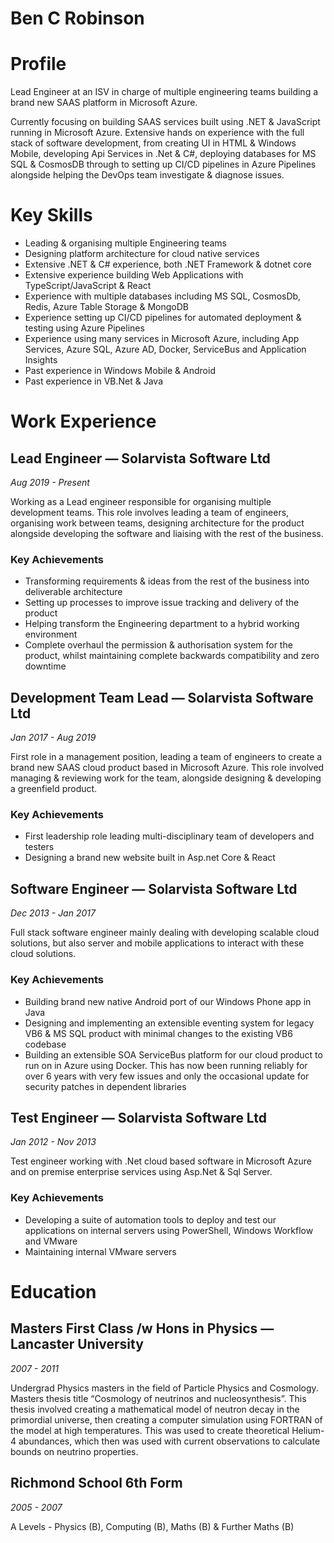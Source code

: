 # Ben C Robinson

# Profile
Lead Engineer at an ISV in charge of multiple engineering teams building a brand new SAAS platform in Microsoft Azure.

Currently focusing on building SAAS services built using .NET & JavaScript running in Microsoft Azure. Extensive hands on experience with the full stack of software development, from creating UI in HTML & Windows Mobile, developing Api Services in .Net & C#, deploying databases for MS SQL & CosmosDB through to setting up CI/CD pipelines in Azure Pipelines alongside helping the DevOps team investigate & diagnose issues.


# Key Skills

* Leading & organising multiple Engineering teams
* Designing platform architecture for cloud native services
* Extensive .NET & C# experience, both .NET Framework & dotnet core
* Extensive experience building Web Applications with TypeScript/JavaScript & React
* Experience with multiple databases including MS SQL, CosmosDb, Redis, Azure Table Storage & MongoDB
* Experience setting up CI/CD pipelines for automated deployment & testing using Azure Pipelines
* Experience using many services in Microsoft Azure, including App Services, Azure SQL, Azure AD, Docker, ServiceBus and Application Insights
* Past experience in Windows Mobile & Android
* Past experience in VB.Net & Java

# Work Experience

## Lead Engineer — Solarvista Software Ltd
_Aug 2019 - Present_

Working as a Lead engineer responsible for organising multiple development teams.
This role involves leading a team of engineers, organising work between teams, designing architecture for the product alongside developing the software and liaising with the rest of the business.

### Key Achievements
* Transforming requirements & ideas from the rest of the business into deliverable architecture
* Setting up processes to improve issue tracking and delivery of the product
* Helping transform the Engineering department to a hybrid working environment
* Complete overhaul the permission & authorisation system for the product, whilst maintaining complete backwards compatibility and zero downtime

## Development Team Lead — Solarvista Software Ltd
_Jan 2017 - Aug 2019_

First role in a management position, leading a team of engineers to create a brand new SAAS cloud product based in Microsoft Azure.
This role involved managing & reviewing work for the team, alongside designing & developing a greenfield product.

### Key Achievements
* First leadership role leading multi-disciplinary team of developers and testers
* Designing a brand new website built in Asp.net Core & React


## Software Engineer — Solarvista Software Ltd
_Dec 2013 - Jan 2017_

Full stack software engineer mainly dealing with developing scalable cloud solutions, but also server and mobile applications to interact with these cloud solutions.

### Key Achievements
* Building brand new native Android port of our Windows Phone app in Java
* Designing and implementing an extensible eventing system for legacy VB6 & MS SQL product with minimal changes to the existing VB6 codebase
* Building an extensible SOA ServiceBus platform for our cloud product to run on in Azure using Docker. This has now been running reliably for over 6 years with very few issues and only the occasional update for security patches in dependent libraries

## Test Engineer — Solarvista Software Ltd
_Jan 2012 - Nov 2013_

Test engineer working with .Net cloud based software in Microsoft Azure and on premise enterprise services using Asp.Net & Sql Server.

### Key Achievements
* Developing a suite of automation tools to deploy and test our applications on internal servers using PowerShell, Windows Workflow and VMware
* Maintaining internal VMware servers


# Education

## Masters First Class /w Hons in Physics — Lancaster University 
_2007 - 2011_

Undergrad Physics masters in the field of Particle Physics and Cosmology.
Masters thesis title “Cosmology of neutrinos and nucleosynthesis”.
This thesis involved creating a mathematical model of neutron decay in the primordial universe, then creating a computer simulation using FORTRAN of the model at high temperatures. This was used to create theoretical Helium-4 abundances, which then was used with current observations to calculate bounds on neutrino properties.

## Richmond School 6th Form
_2005 - 2007_

A Levels - Physics (B), Computing (B), Maths (B) & Further Maths (B)
